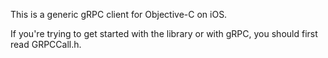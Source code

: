 This is a generic gRPC client for Objective-C on iOS.

If you're trying to get started with the library or with gRPC, you should first
read GRPCCall.h.
